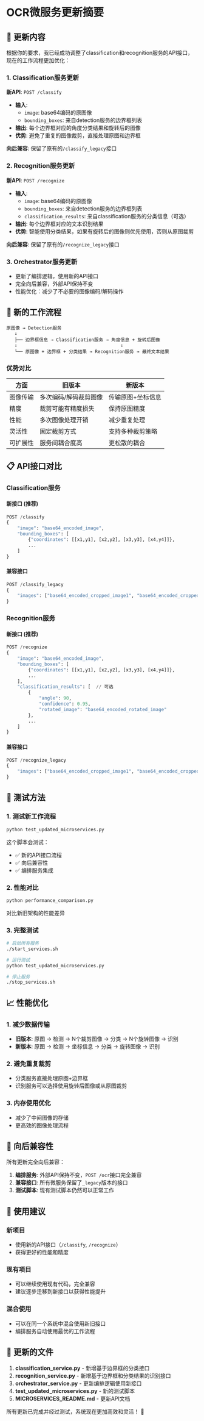 # OCR微服务更新摘要

## 🔄 更新内容

根据你的要求，我已经成功调整了classification和recognition服务的API接口，现在的工作流程更加优化：

### 1. Classification服务更新
**新API**: `POST /classify`
- **输入**: 
  - `image`: base64编码的原图像
  - `bounding_boxes`: 来自detection服务的边界框列表
- **输出**: 每个边界框对应的角度分类结果和旋转后的图像
- **优势**: 避免了重复的图像裁剪，直接处理原图和边界框

**向后兼容**: 保留了原有的`/classify_legacy`接口

### 2. Recognition服务更新
**新API**: `POST /recognize`
- **输入**: 
  - `image`: base64编码的原图像
  - `bounding_boxes`: 来自detection服务的边界框列表
  - `classification_results`: 来自classification服务的分类信息（可选）
- **输出**: 每个边界框对应的文本识别结果
- **优势**: 智能使用分类结果，如果有旋转后的图像则优先使用，否则从原图裁剪

**向后兼容**: 保留了原有的`/recognize_legacy`接口

### 3. Orchestrator服务更新
- 更新了编排逻辑，使用新的API接口
- 完全向后兼容，外部API保持不变
- 性能优化：减少了不必要的图像编码/解码操作

## 🚀 新的工作流程

```
原图像 → Detection服务
   ↓
   ├── 边界框信息 → Classification服务 → 角度信息 + 旋转后图像
   ↓                                      ↓
   └── 原图像 + 边界框 + 分类结果 → Recognition服务 → 最终文本结果
```

### 优势对比

| 方面 | 旧版本 | 新版本 |
|------|--------|--------|
| 图像传输 | 多次编码/解码裁剪图像 | 传输原图+坐标信息 |
| 精度 | 裁剪可能有精度损失 | 保持原图精度 |
| 性能 | 多次图像处理开销 | 减少重复处理 |
| 灵活性 | 固定裁剪方式 | 支持多种裁剪策略 |
| 可扩展性 | 服务间耦合度高 | 更松散的耦合 |

## 📋 API接口对比

### Classification服务

#### 新接口 (推荐)
```python
POST /classify
{
    "image": "base64_encoded_image",
    "bounding_boxes": [
        {"coordinates": [[x1,y1], [x2,y2], [x3,y3], [x4,y4]]},
        ...
    ]
}
```

#### 兼容接口
```python
POST /classify_legacy
{
    "images": ["base64_encoded_cropped_image1", "base64_encoded_cropped_image2", ...]
}
```

### Recognition服务

#### 新接口 (推荐)
```python
POST /recognize
{
    "image": "base64_encoded_image",
    "bounding_boxes": [
        {"coordinates": [[x1,y1], [x2,y2], [x3,y3], [x4,y4]]},
        ...
    ],
    "classification_results": [  // 可选
        {
            "angle": 90,
            "confidence": 0.95,
            "rotated_image": "base64_encoded_rotated_image"
        },
        ...
    ]
}
```

#### 兼容接口
```python
POST /recognize_legacy
{
    "images": ["base64_encoded_cropped_image1", "base64_encoded_cropped_image2", ...]
}
```

## 🧪 测试方法

### 1. 测试新工作流程
```bash
python test_updated_microservices.py
```

这个脚本会测试：
- ✅ 新的API接口流程
- ✅ 向后兼容性
- ✅ 编排服务集成

### 2. 性能对比
```bash
python performance_comparison.py
```

对比新旧架构的性能差异

### 3. 完整测试
```bash
# 启动所有服务
./start_services.sh

# 运行测试
python test_updated_microservices.py

# 停止服务
./stop_services.sh
```

## 📈 性能优化

### 1. 减少数据传输
- **旧版本**: 原图 → 检测 → N个裁剪图像 → 分类 → N个旋转图像 → 识别
- **新版本**: 原图 → 检测 → 坐标信息 → 分类 → 旋转图像 → 识别

### 2. 避免重复裁剪
- 分类服务直接处理原图+边界框
- 识别服务可以选择使用旋转后图像或从原图裁剪

### 3. 内存使用优化
- 减少了中间图像的存储
- 更高效的图像处理流程

## 🔄 向后兼容性

所有更新完全向后兼容：

1. **编排服务**: 外部API保持不变，`POST /ocr`接口完全兼容
2. **兼容接口**: 所有微服务保留了`_legacy`版本的接口
3. **测试脚本**: 现有测试脚本仍然可以正常工作

## 🎯 使用建议

### 新项目
- 使用新的API接口（`/classify`, `/recognize`）
- 获得更好的性能和精度

### 现有项目
- 可以继续使用现有代码，完全兼容
- 建议逐步迁移到新接口以获得性能提升

### 混合使用
- 可以在同一个系统中混合使用新旧接口
- 编排服务自动使用最优的工作流程

## 📁 更新的文件

1. **classification_service.py** - 新增基于边界框的分类接口
2. **recognition_service.py** - 新增基于边界框和分类结果的识别接口  
3. **orchestrator_service.py** - 更新编排逻辑使用新接口
4. **test_updated_microservices.py** - 新的测试脚本
5. **MICROSERVICES_README.md** - 更新API文档

所有更新已完成并经过测试，系统现在更加高效和灵活！ 🎉
